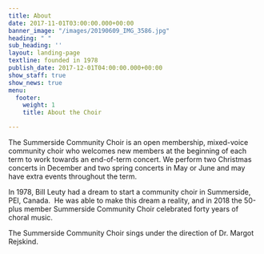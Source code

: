 ```yaml
---
title: About
date: 2017-11-01T03:00:00.000+00:00
banner_image: "/images/20190609_IMG_3586.jpg"
heading: " "
sub_heading: ''
layout: landing-page
textline: founded in 1978
publish_date: 2017-12-01T04:00:00.000+00:00
show_staff: true
show_news: true
menu:
  footer:
    weight: 1
    title: About the Choir

---
```

The Summerside Community Choir is an open membership, mixed-voice community choir who welcomes new members at the beginning of each term to work towards an end-of-term concert. We perform two Christmas concerts in December and two spring concerts in May or June and may have extra events throughout the term.

In 1978, Bill Leuty had a dream to start a community choir in Summerside, PEI, Canada.  He was able to make this dream a reality, and in 2018 the 50-plus member Summerside Community Choir celebrated forty years of choral music.

The Summerside Community Choir sings under the direction of Dr. Margot Rejskind.
